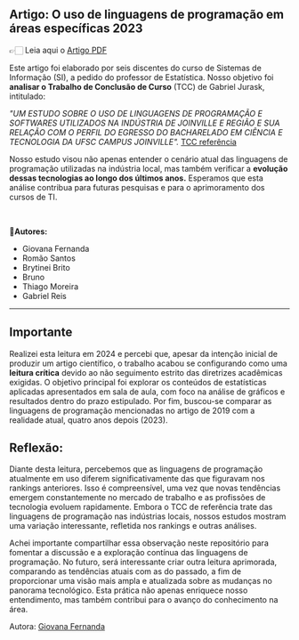 ## Artigo: O uso de linguagens de programação em áreas específicas 2023

👉🏻 Leia aqui o [Artigo PDF](https://drive.google.com/file/d/18jKvWE53PZlYxHeb9HidzDvsQpvR_NnI/view?usp=sharing)

Este artigo foi elaborado por seis discentes do curso de Sistemas de Informação (SI), a pedido do professor de Estatística. Nosso objetivo foi **analisar o Trabalho de Conclusão de Curso** (TCC) de Gabriel Jurask, intitulado:

*"UM ESTUDO SOBRE O USO DE LINGUAGENS DE PROGRAMAÇÃO E SOFTWARES UTILIZADOS NA INDÚSTRIA DE JOINVILLE E REGIÃO E SUA RELAÇÃO COM O PERFIL DO EGRESSO DO BACHARELADO EM CIÊNCIA E TECNOLOGIA DA UFSC CAMPUS JOINVILLE".*
[TCC referência](https://repositorio.ufsc.br/handle/123456789/197462)

Nosso estudo visou não apenas entender o cenário atual das linguagens de programação utilizadas na indústria local, mas também verificar a **evolução dessas tecnologias ao longo dos últimos anos.** Esperamos que esta análise contribua para futuras pesquisas e para o aprimoramento dos cursos de TI.

<br>

**📝Autores:**
*  Giovana Fernanda
* Romão Santos
* Brytinei Brito
* Bruno
* Thiago Moreira
* Gabriel Reis

---

 ## Importante

Realizei esta leitura em 2024 e percebi que, apesar da intenção inicial de produzir um artigo científico, o trabalho acabou se configurando como uma **leitura crítica** devido ao não seguimento estrito das diretrizes acadêmicas exigidas. O objetivo principal foi explorar os conteúdos de estatísticas aplicadas apresentados em sala de aula, com foco na análise de gráficos e resultados dentro do prazo estipulado. Por fim, buscou-se comparar as linguagens de programação mencionadas no artigo de 2019 com a realidade atual, quatro anos depois (2023).

## Reflexão:

Diante desta leitura, percebemos que as linguagens de programação atualmente em uso diferem significativamente das que figuravam nos rankings anteriores. Isso é compreensível, uma vez que novas tendências emergem constantemente no mercado de trabalho e as profissões de tecnologia evoluem rapidamente. Embora o TCC de referência trate das linguagens de programação nas indústrias locais, nossos estudos mostram uma variação interessante, refletida nos rankings e outras análises.

Achei importante compartilhar essa observação neste repositório para fomentar a discussão e a exploração contínua das linguagens de programação. No futuro, será interessante criar outra leitura aprimorada, comparando as tendências atuais com as do passado, a fim de proporcionar uma visão mais ampla e atualizada sobre as mudanças no panorama tecnológico. Esta prática não apenas enriquece nosso entendimento, mas também contribui para o avanço do conhecimento na área.
  
Autora: [Giovana Fernanda](https://github.com/GiovanaMerces)
